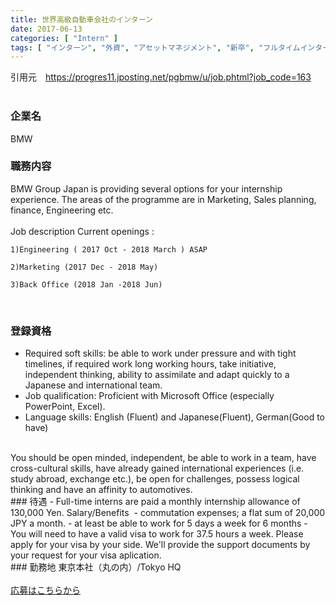 ```yaml
---
title: 世界高級自動車会社のインターン
date: 2017-06-13
categories: [ "Intern" ]
tags: [ "インターン", "外資", "アセットマネジメント", "新卒", "フルタイムインターン", "英語インターン" ]
---
```



引用元　https://progres11.jposting.net/pgbmw/u/job.phtml?job_code=163
<br/>
<br/>
### 企業名
BMW
<br/>
### 職務内容	
BMW Group Japan is providing several options for your internship experience. The areas of the programme are in Marketing, Sales planning, finance, Engineering etc. 
<br/>
<br/>
Job description	
	Current openings :
	
	1)Engineering ( 2017 Oct - 2018 March ) ASAP
	
	2)Marketing (2017 Dec - 2018 May)
	
	3)Back Office (2018 Jan -2018 Jun) 
<br/>

### 登録資格	
- Required soft skills: be able to work under pressure and with tight timelines, if required work long working hours, take initiative, independent thinking, ability to assimilate and adapt quickly to a Japanese and international team.
- Job qualification: Proficient with Microsoft Office (especially PowerPoint, Excel).
- Language skills: English (Fluent) and Japanese(Fluent), German(Good to have)
<br/>	
You should be open minded, independent, be able to work in a team, have cross-cultural skills, have already gained international experiences (i.e. study abroad, exchange etc.), be open for challenges, possess logical thinking and have an affinity to automotives. 
<br/>
### 待遇	
- Full-time interns are paid a monthly internship allowance of 130,000 Yen.
Salary/Benefits 	
- commutation expenses; a flat sum of 20,000 JPY a month.
- at least be able to work for 5 days a week for 6 months
- You will need to have a valid visa to work for 37.5 hours a week. Please apply for your visa by your side. We'll provide the support documents by your request for your visa aplication. 
<br/>	
### 勤務地	 
東京本社（丸の内）/Tokyo HQ  
<br/>
<br/>
<a href="https://progres11.jposting.net/pgbmw/u/job.phtml?job_code=163">応募はこちらから</a>
<br/>
<br/>